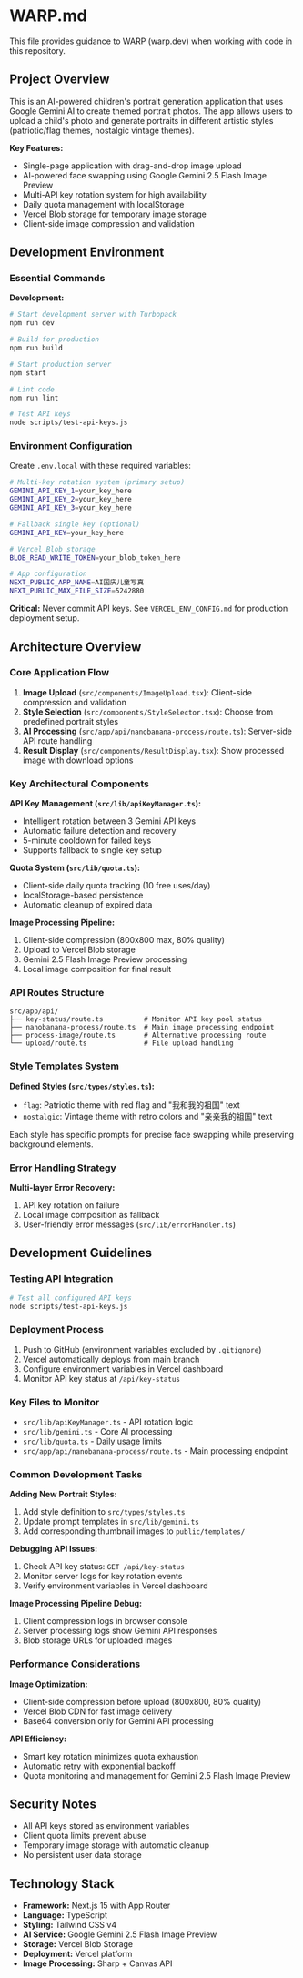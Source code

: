 # WARP.md

This file provides guidance to WARP (warp.dev) when working with code in this repository.

## Project Overview

This is an AI-powered children's portrait generation application that uses Google Gemini AI to create themed portrait photos. The app allows users to upload a child's photo and generate portraits in different artistic styles (patriotic/flag themes, nostalgic vintage themes).

**Key Features:**
- Single-page application with drag-and-drop image upload
- AI-powered face swapping using Google Gemini 2.5 Flash Image Preview
- Multi-API key rotation system for high availability
- Daily quota management with localStorage
- Vercel Blob storage for temporary image storage
- Client-side image compression and validation

## Development Environment

### Essential Commands

**Development:**
```bash
# Start development server with Turbopack
npm run dev

# Build for production
npm run build

# Start production server
npm start

# Lint code
npm run lint

# Test API keys
node scripts/test-api-keys.js
```

### Environment Configuration

Create `.env.local` with these required variables:
```bash
# Multi-key rotation system (primary setup)
GEMINI_API_KEY_1=your_key_here
GEMINI_API_KEY_2=your_key_here  
GEMINI_API_KEY_3=your_key_here

# Fallback single key (optional)
GEMINI_API_KEY=your_key_here

# Vercel Blob storage
BLOB_READ_WRITE_TOKEN=your_blob_token_here

# App configuration
NEXT_PUBLIC_APP_NAME=AI国庆儿童写真
NEXT_PUBLIC_MAX_FILE_SIZE=5242880
```

**Critical:** Never commit API keys. See `VERCEL_ENV_CONFIG.md` for production deployment setup.

## Architecture Overview

### Core Application Flow
1. **Image Upload** (`src/components/ImageUpload.tsx`): Client-side compression and validation
2. **Style Selection** (`src/components/StyleSelector.tsx`): Choose from predefined portrait styles
3. **AI Processing** (`src/app/api/nanobanana-process/route.ts`): Server-side API route handling
4. **Result Display** (`src/components/ResultDisplay.tsx`): Show processed image with download options

### Key Architectural Components

**API Key Management (`src/lib/apiKeyManager.ts`):**
- Intelligent rotation between 3 Gemini API keys
- Automatic failure detection and recovery
- 5-minute cooldown for failed keys
- Supports fallback to single key setup

**Quota System (`src/lib/quota.ts`):**
- Client-side daily quota tracking (10 free uses/day)
- localStorage-based persistence
- Automatic cleanup of expired data

**Image Processing Pipeline:**
1. Client-side compression (800x800 max, 80% quality)
2. Upload to Vercel Blob storage
3. Gemini 2.5 Flash Image Preview processing
4. Local image composition for final result

### API Routes Structure
```
src/app/api/
├── key-status/route.ts          # Monitor API key pool status
├── nanobanana-process/route.ts  # Main image processing endpoint
├── process-image/route.ts       # Alternative processing route
└── upload/route.ts              # File upload handling
```

### Style Templates System

**Defined Styles (`src/types/styles.ts`):**
- `flag`: Patriotic theme with red flag and "我和我的祖国" text
- `nostalgic`: Vintage theme with retro colors and "亲亲我的祖国" text

Each style has specific prompts for precise face swapping while preserving background elements.

### Error Handling Strategy

**Multi-layer Error Recovery:**
1. API key rotation on failure
2. Local image composition as fallback
3. User-friendly error messages (`src/lib/errorHandler.ts`)

## Development Guidelines

### Testing API Integration
```bash
# Test all configured API keys
node scripts/test-api-keys.js
```

### Deployment Process
1. Push to GitHub (environment variables excluded by `.gitignore`)
2. Vercel automatically deploys from main branch
3. Configure environment variables in Vercel dashboard
4. Monitor API key status at `/api/key-status`

### Key Files to Monitor
- `src/lib/apiKeyManager.ts` - API rotation logic
- `src/lib/gemini.ts` - Core AI processing
- `src/lib/quota.ts` - Daily usage limits
- `src/app/api/nanobanana-process/route.ts` - Main processing endpoint

### Common Development Tasks

**Adding New Portrait Styles:**
1. Add style definition to `src/types/styles.ts`
2. Update prompt templates in `src/lib/gemini.ts`
3. Add corresponding thumbnail images to `public/templates/`

**Debugging API Issues:**
1. Check API key status: `GET /api/key-status`
2. Monitor server logs for key rotation events
3. Verify environment variables in Vercel dashboard

**Image Processing Pipeline Debug:**
1. Client compression logs in browser console
2. Server processing logs show Gemini API responses
3. Blob storage URLs for uploaded images

### Performance Considerations

**Image Optimization:**
- Client-side compression before upload (800x800, 80% quality)
- Vercel Blob CDN for fast image delivery
- Base64 conversion only for Gemini API processing

**API Efficiency:**
- Smart key rotation minimizes quota exhaustion
- Automatic retry with exponential backoff
- Quota monitoring and management for Gemini 2.5 Flash Image Preview

## Security Notes

- All API keys stored as environment variables
- Client quota limits prevent abuse
- Temporary image storage with automatic cleanup
- No persistent user data storage

## Technology Stack

- **Framework:** Next.js 15 with App Router
- **Language:** TypeScript
- **Styling:** Tailwind CSS v4
- **AI Service:** Google Gemini 2.5 Flash Image Preview
- **Storage:** Vercel Blob Storage
- **Deployment:** Vercel platform
- **Image Processing:** Sharp + Canvas API